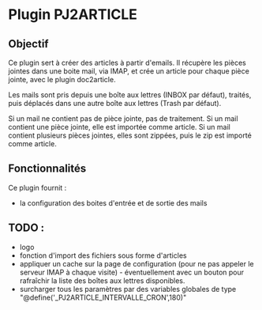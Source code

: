 # Plugin PJ2ARTICLE

## Objectif

Ce plugin sert à créer des articles à partir d'emails. Il récupère les
pièces jointes dans une boite mail, via IMAP, et crée un article pour
chaque pièce jointe, avec le plugin doc2article.

Les mails sont pris depuis une boîte aux lettres (INBOX par défaut),
traités, puis déplacés dans une autre boîte aux lettres (Trash par défaut).

Si un mail ne contient pas de pièce jointe, pas de traitement. Si un mail contient une pièce jointe, elle est importée comme article. Si un mail contient plusieurs pièces jointes, elles sont zippées, puis le zip est importé comme article.

## Fonctionnalités

Ce plugin fournit :

* la configuration des boites d'entrée et de sortie des mails

## TODO :

* logo
* fonction d'import des fichiers sous forme d'articles
* appliquer un cache sur la page de configuration (pour ne pas appeler le serveur IMAP à chaque visite) - éventuellement avec un bouton pour rafraîchir la liste des boîtes aux lettres disponibles.
* surcharger tous les paramètres par des variables globales de type "@define('_PJ2ARTICLE_INTERVALLE_CRON',180)"
